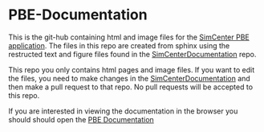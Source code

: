 # PBE-Documentation

This is the git-hub containing html and image files for the [SimCenter PBE application](https://github.com/NHERI-SimCenter/PBE). The files in this repo are created from sphinx using the restructed text and figure files found in the [SimCenterDocumentation](https://github.com/NHERI-SimCenter/SimCenterDocumentation) repo.

This repo you only contains html pages and image files. If you want to edit the files, you need to make changes in the [SimCenterDocumentation](https://github.com/NHERI-SimCenter/SimCenterDocumentation) and then make a pull request to that repo. No pull requests will be accepted to this repo.  

If you are interested in viewing the documentation in the browser you should should open the [PBE Documentation](https://NHERI-SimCenter.github.io/PBE-Documentation)


